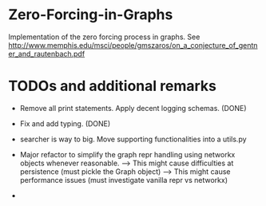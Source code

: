 # Zero-Forcing-in-Graphs
Implementation of the zero forcing process in graphs.
See http://www.memphis.edu/msci/people/gmszaros/on_a_conjecture_of_gentner_and_rautenbach.pdf



# TODOs and additional remarks
- Remove all print statements. Apply decent logging schemas. (DONE)
- Fix and add typing. (DONE)
- searcher is way to big. Move supporting functionalities into a utils.py
- Major refactor to simplify the graph repr handling using networkx objects whenever reasonable.
    --> This might cause difficulties at persistence (must pickle the Graph object)
    --> This might cause performance issues (must investigate vanilla repr vs networkx)

- 
